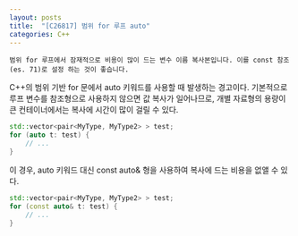 ```yaml
---
layout: posts
title:  "[C26817] 범위 for 루프 auto"
categories: C++
---
```


```
범위 for 루프에서 잠재적으로 비용이 많이 드는 변수 이름 복사본입니다. 이를 const 참조 (es. 71)로 설정 하는 것이 좋습니다.
```

C++의 범위 기반 for 문에서 auto 키워드를 사용할 때 발생하는 경고이다.
기본적으로 루프 변수를 참조형으로 사용하지 않으면 값 복사가 일어나므로, 개별 자료형의 용량이 큰 컨테이너에서는 복사에 시간이 많이 걸릴 수 있다.

```cpp
std::vector<pair<MyType, MyType2> > test;
for (auto t: test) {
	// ...
}
```

이 경우, auto 키워드 대신 const auto& 형을 사용하여 복사에 드는 비용을 없앨 수 있다.

```cpp
std::vector<pair<MyType, MyType2> > test;
for (const auto& t: test) {
	// ...
}
```


